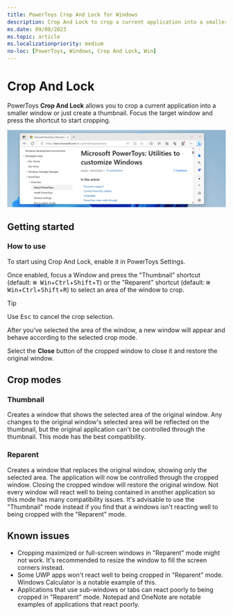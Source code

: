 ```yaml
---
title: PowerToys Crop And Lock for Windows
description: Crop And Lock to crop a current application into a smaller window or just create a thumbnail.
ms.date: 09/08/2023
ms.topic: article
ms.localizationpriority: medium
no-loc: [PowerToys, Windows, Crop And Lock, Win]
---
```


# Crop And Lock

PowerToys **Crop And Lock** allows you to crop a current application into a smaller window or just create a thumbnail. Focus the target window and press the shortcut to start cropping.

![Crop And Lock screenshot](../images/powertoys-crop-and-lock.gif)

## Getting started

### How to use

To start using Crop And Lock, enable it in PowerToys Settings.

Once enabled, focus a Window and press the "Thumbnail" shortcut (default: <kbd>⊞ Win</kbd>+<kbd>Ctrl</kbd>+<kbd>Shift</kbd>+<kbd>T</kbd>) or the "Reparent" shortcut (default: <kbd>⊞ Win</kbd>+<kbd>Ctrl</kbd>+<kbd>Shift</kbd>+<kbd>R</kbd>) to select an area of the window to crop.

> [!TIP]
> Use <kbd>Esc</kbd> to cancel the crop selection.

After you've selected the area of the window, a new window will appear and behave according to the selected crop mode.

Select the **Close** button of the cropped window to close it and restore the original window.

## Crop modes

### Thumbnail

Creates a window that shows the selected area of the original window. Any changes to the original window's selected area will be reflected on the thumbnail, but the original application can't be controlled through the thumbnail. This mode has the best compatibility.

### Reparent

Creates a window that replaces the original window, showing only the selected area. The application will now be controlled through the cropped window. Closing the cropped window will restore the original window.
Not every window will react well to being contained in another application so this mode has many compatibility issues. It's advisable to use the "Thumbnail" mode instead if you find that a windows isn't reacting well to being cropped with the "Reparent" mode.

## Known issues

- Cropping maximized or full-screen windows in "Reparent" mode might not work. It's recommended to resize the window to fill the screen corners instead.
- Some UWP apps won't react well to being cropped in "Reparent" mode. Windows Calculator is a notable example of this.
- Applications that use sub-windows or tabs can react poorly to being cropped in "Reparent" mode. Notepad and OneNote are notable examples of applications that react poorly.
